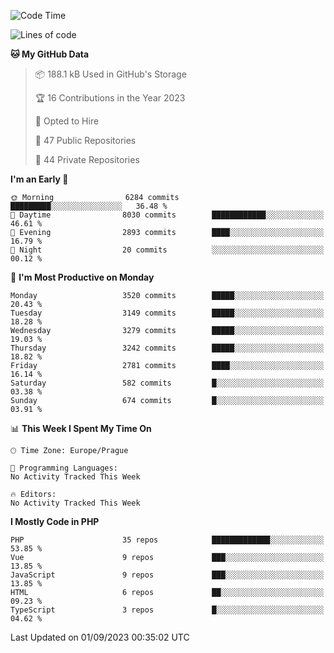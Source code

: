 <!--START_SECTION:waka-->
![Code Time](http://img.shields.io/badge/Code%20Time-1%2C583%20hrs%2058%20mins-blue)

![Lines of code](https://img.shields.io/badge/From%20Hello%20World%20I%27ve%20Written-5.6%20million%20lines%20of%20code-blue)

**🐱 My GitHub Data** 

> 📦 188.1 kB Used in GitHub's Storage 
 > 
> 🏆 16 Contributions in the Year 2023
 > 
> 💼 Opted to Hire
 > 
> 📜 47 Public Repositories 
 > 
> 🔑 44 Private Repositories 
 > 
**I'm an Early 🐤** 

```text
🌞 Morning                6284 commits        █████████░░░░░░░░░░░░░░░░   36.48 % 
🌆 Daytime                8030 commits        ████████████░░░░░░░░░░░░░   46.61 % 
🌃 Evening                2893 commits        ████░░░░░░░░░░░░░░░░░░░░░   16.79 % 
🌙 Night                  20 commits          ░░░░░░░░░░░░░░░░░░░░░░░░░   00.12 % 
```
📅 **I'm Most Productive on Monday** 

```text
Monday                   3520 commits        █████░░░░░░░░░░░░░░░░░░░░   20.43 % 
Tuesday                  3149 commits        █████░░░░░░░░░░░░░░░░░░░░   18.28 % 
Wednesday                3279 commits        █████░░░░░░░░░░░░░░░░░░░░   19.03 % 
Thursday                 3242 commits        █████░░░░░░░░░░░░░░░░░░░░   18.82 % 
Friday                   2781 commits        ████░░░░░░░░░░░░░░░░░░░░░   16.14 % 
Saturday                 582 commits         █░░░░░░░░░░░░░░░░░░░░░░░░   03.38 % 
Sunday                   674 commits         █░░░░░░░░░░░░░░░░░░░░░░░░   03.91 % 
```


📊 **This Week I Spent My Time On** 

```text
🕑︎ Time Zone: Europe/Prague

💬 Programming Languages: 
No Activity Tracked This Week

🔥 Editors: 
No Activity Tracked This Week
```

**I Mostly Code in PHP** 

```text
PHP                      35 repos            █████████████░░░░░░░░░░░░   53.85 % 
Vue                      9 repos             ███░░░░░░░░░░░░░░░░░░░░░░   13.85 % 
JavaScript               9 repos             ███░░░░░░░░░░░░░░░░░░░░░░   13.85 % 
HTML                     6 repos             ██░░░░░░░░░░░░░░░░░░░░░░░   09.23 % 
TypeScript               3 repos             █░░░░░░░░░░░░░░░░░░░░░░░░   04.62 % 
```




 Last Updated on 01/09/2023 00:35:02 UTC
<!--END_SECTION:waka-->
<!--
**AlexKratky/AlexKratky** is a ✨ _special_ ✨ repository because its `README.md` (this file) appears on your GitHub profile.

Here are some ideas to get you started:

- 🔭 I’m currently working on ...
- 🌱 I’m currently learning ...
- 👯 I’m looking to collaborate on ...
- 🤔 I’m looking for help with ...
- 💬 Ask me about ...
- 📫 How to reach me: ...
- 😄 Pronouns: ...
- ⚡ Fun fact: ...
-->
